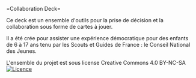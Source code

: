 =Collaboration Deck=

Ce deck est un ensemble d'outils pour la prise de décision et la collaboration
sous forme de cartes à jouer.

Il a été crée pour assister une expérience démocratique pour des enfants de 6 à
17 ans tenu par les Scouts et Guides de France : le Conseil National des Jeunes.

L'ensemble du projet est sous license Creative Commons 4.0 BY-NC-SA
[![Licence](https://i.creativecommons.org/l/by-nc-sa/4.0/88x31.png)](http://creativecommons.org/licenses/by-nc-sa/4.0/)
